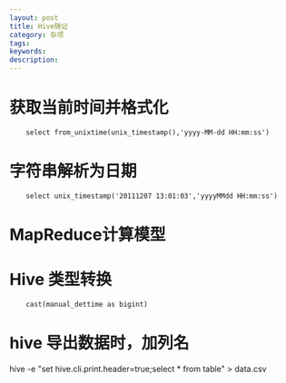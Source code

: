 ```yaml
---
layout: post
title: Hive随记
category: 杂项
tags:
keywords:
description:
---
```



# 获取当前时间并格式化

        select from_unixtime(unix_timestamp(),'yyyy-MM-dd HH:mm:ss')

# 字符串解析为日期

        select unix_timestamp('20111207 13:01:03','yyyyMMdd HH:mm:ss')

# MapReduce计算模型

# Hive 类型转换

        cast(manual_dettime as bigint)

# hive 导出数据时，加列名

hive -e "set hive.cli.print.header=true;select * from table" > data.csv
